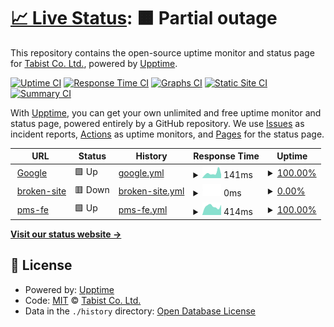 # [📈 Live Status](https://tabist.github.io/tabist-status): <!--live status--> **🟧 Partial outage**

This repository contains the open-source uptime monitor and status page for [Tabist Co. Ltd.](https://www.tabist.co.jp), powered by [Upptime](https://github.com/upptime/upptime).

[![Uptime CI](https://github.com/tabist/tabist-status/workflows/Uptime%20CI/badge.svg)](https://github.com/tabist/tabist-status/actions?query=workflow%3A%22Uptime+CI%22)
[![Response Time CI](https://github.com/tabist/tabist-status/workflows/Response%20Time%20CI/badge.svg)](https://github.com/tabist/tabist-status/actions?query=workflow%3A%22Response+Time+CI%22)
[![Graphs CI](https://github.com/tabist/tabist-status/workflows/Graphs%20CI/badge.svg)](https://github.com/tabist/tabist-status/actions?query=workflow%3A%22Graphs+CI%22)
[![Static Site CI](https://github.com/tabist/tabist-status/workflows/Static%20Site%20CI/badge.svg)](https://github.com/tabist/tabist-status/actions?query=workflow%3A%22Static+Site+CI%22)
[![Summary CI](https://github.com/tabist/tabist-status/workflows/Summary%20CI/badge.svg)](https://github.com/tabist/tabist-status/actions?query=workflow%3A%22Summary+CI%22)

With [Upptime](https://upptime.js.org), you can get your own unlimited and free uptime monitor and status page, powered entirely by a GitHub repository. We use [Issues](https://github.com/tabist/tabist-status/issues) as incident reports, [Actions](https://github.com/tabist/tabist-status/actions) as uptime monitors, and [Pages](https://tabist.github.io/tabist-status) for the status page.

<!--start: status pages-->
<!-- This summary is generated by Upptime (https://github.com/upptime/upptime) -->
<!-- Do not edit this manually, your changes will be overwritten -->
<!-- prettier-ignore -->
| URL | Status | History | Response Time | Uptime |
| --- | ------ | ------- | ------------- | ------ |
| <img alt="" src="https://icons.duckduckgo.com/ip3/www.google.com.ico" height="13"> [Google](https://www.google.com) | 🟩 Up | [google.yml](https://github.com/tabist/tabist-status/commits/HEAD/history/google.yml) | <details><summary><img alt="Response time graph" src="./graphs/google/response-time-week.png" height="20"> 141ms</summary><br><a href="https://test.status.dev.tabist.co.jp/history/google"><img alt="Response time 112" src="https://img.shields.io/endpoint?url=https%3A%2F%2Fraw.githubusercontent.com%2Ftabist%2Ftabist-status%2FHEAD%2Fapi%2Fgoogle%2Fresponse-time.json"></a><br><a href="https://test.status.dev.tabist.co.jp/history/google"><img alt="24-hour response time 266" src="https://img.shields.io/endpoint?url=https%3A%2F%2Fraw.githubusercontent.com%2Ftabist%2Ftabist-status%2FHEAD%2Fapi%2Fgoogle%2Fresponse-time-day.json"></a><br><a href="https://test.status.dev.tabist.co.jp/history/google"><img alt="7-day response time 141" src="https://img.shields.io/endpoint?url=https%3A%2F%2Fraw.githubusercontent.com%2Ftabist%2Ftabist-status%2FHEAD%2Fapi%2Fgoogle%2Fresponse-time-week.json"></a><br><a href="https://test.status.dev.tabist.co.jp/history/google"><img alt="30-day response time 103" src="https://img.shields.io/endpoint?url=https%3A%2F%2Fraw.githubusercontent.com%2Ftabist%2Ftabist-status%2FHEAD%2Fapi%2Fgoogle%2Fresponse-time-month.json"></a><br><a href="https://test.status.dev.tabist.co.jp/history/google"><img alt="1-year response time 112" src="https://img.shields.io/endpoint?url=https%3A%2F%2Fraw.githubusercontent.com%2Ftabist%2Ftabist-status%2FHEAD%2Fapi%2Fgoogle%2Fresponse-time-year.json"></a></details> | <details><summary><a href="https://test.status.dev.tabist.co.jp/history/google">100.00%</a></summary><a href="https://test.status.dev.tabist.co.jp/history/google"><img alt="All-time uptime 99.99%" src="https://img.shields.io/endpoint?url=https%3A%2F%2Fraw.githubusercontent.com%2Ftabist%2Ftabist-status%2FHEAD%2Fapi%2Fgoogle%2Fuptime.json"></a><br><a href="https://test.status.dev.tabist.co.jp/history/google"><img alt="24-hour uptime 100.00%" src="https://img.shields.io/endpoint?url=https%3A%2F%2Fraw.githubusercontent.com%2Ftabist%2Ftabist-status%2FHEAD%2Fapi%2Fgoogle%2Fuptime-day.json"></a><br><a href="https://test.status.dev.tabist.co.jp/history/google"><img alt="7-day uptime 100.00%" src="https://img.shields.io/endpoint?url=https%3A%2F%2Fraw.githubusercontent.com%2Ftabist%2Ftabist-status%2FHEAD%2Fapi%2Fgoogle%2Fuptime-week.json"></a><br><a href="https://test.status.dev.tabist.co.jp/history/google"><img alt="30-day uptime 100.00%" src="https://img.shields.io/endpoint?url=https%3A%2F%2Fraw.githubusercontent.com%2Ftabist%2Ftabist-status%2FHEAD%2Fapi%2Fgoogle%2Fuptime-month.json"></a><br><a href="https://test.status.dev.tabist.co.jp/history/google"><img alt="1-year uptime 99.99%" src="https://img.shields.io/endpoint?url=https%3A%2F%2Fraw.githubusercontent.com%2Ftabist%2Ftabist-status%2FHEAD%2Fapi%2Fgoogle%2Fuptime-year.json"></a></details>
| <img alt="" src="https://icons.duckduckgo.com/ip3/broken-site.ico" height="13"> [broken-site](https://broken-site) | 🟥 Down | [broken-site.yml](https://github.com/tabist/tabist-status/commits/HEAD/history/broken-site.yml) | <details><summary><img alt="Response time graph" src="./graphs/broken-site/response-time-week.png" height="20"> 0ms</summary><br><a href="https://test.status.dev.tabist.co.jp/history/broken-site"><img alt="Response time 0" src="https://img.shields.io/endpoint?url=https%3A%2F%2Fraw.githubusercontent.com%2Ftabist%2Ftabist-status%2FHEAD%2Fapi%2Fbroken-site%2Fresponse-time.json"></a><br><a href="https://test.status.dev.tabist.co.jp/history/broken-site"><img alt="24-hour response time 0" src="https://img.shields.io/endpoint?url=https%3A%2F%2Fraw.githubusercontent.com%2Ftabist%2Ftabist-status%2FHEAD%2Fapi%2Fbroken-site%2Fresponse-time-day.json"></a><br><a href="https://test.status.dev.tabist.co.jp/history/broken-site"><img alt="7-day response time 0" src="https://img.shields.io/endpoint?url=https%3A%2F%2Fraw.githubusercontent.com%2Ftabist%2Ftabist-status%2FHEAD%2Fapi%2Fbroken-site%2Fresponse-time-week.json"></a><br><a href="https://test.status.dev.tabist.co.jp/history/broken-site"><img alt="30-day response time 0" src="https://img.shields.io/endpoint?url=https%3A%2F%2Fraw.githubusercontent.com%2Ftabist%2Ftabist-status%2FHEAD%2Fapi%2Fbroken-site%2Fresponse-time-month.json"></a><br><a href="https://test.status.dev.tabist.co.jp/history/broken-site"><img alt="1-year response time 0" src="https://img.shields.io/endpoint?url=https%3A%2F%2Fraw.githubusercontent.com%2Ftabist%2Ftabist-status%2FHEAD%2Fapi%2Fbroken-site%2Fresponse-time-year.json"></a></details> | <details><summary><a href="https://test.status.dev.tabist.co.jp/history/broken-site">0.00%</a></summary><a href="https://test.status.dev.tabist.co.jp/history/broken-site"><img alt="All-time uptime 0.00%" src="https://img.shields.io/endpoint?url=https%3A%2F%2Fraw.githubusercontent.com%2Ftabist%2Ftabist-status%2FHEAD%2Fapi%2Fbroken-site%2Fuptime.json"></a><br><a href="https://test.status.dev.tabist.co.jp/history/broken-site"><img alt="24-hour uptime 0.00%" src="https://img.shields.io/endpoint?url=https%3A%2F%2Fraw.githubusercontent.com%2Ftabist%2Ftabist-status%2FHEAD%2Fapi%2Fbroken-site%2Fuptime-day.json"></a><br><a href="https://test.status.dev.tabist.co.jp/history/broken-site"><img alt="7-day uptime 0.00%" src="https://img.shields.io/endpoint?url=https%3A%2F%2Fraw.githubusercontent.com%2Ftabist%2Ftabist-status%2FHEAD%2Fapi%2Fbroken-site%2Fuptime-week.json"></a><br><a href="https://test.status.dev.tabist.co.jp/history/broken-site"><img alt="30-day uptime 1.38%" src="https://img.shields.io/endpoint?url=https%3A%2F%2Fraw.githubusercontent.com%2Ftabist%2Ftabist-status%2FHEAD%2Fapi%2Fbroken-site%2Fuptime-month.json"></a><br><a href="https://test.status.dev.tabist.co.jp/history/broken-site"><img alt="1-year uptime 0.00%" src="https://img.shields.io/endpoint?url=https%3A%2F%2Fraw.githubusercontent.com%2Ftabist%2Ftabist-status%2FHEAD%2Fapi%2Fbroken-site%2Fuptime-year.json"></a></details>
| <img alt="" src="https://icons.duckduckgo.com/ip3/pms.tabist.co.jp.ico" height="13"> [pms-fe](https://pms.tabist.co.jp) | 🟩 Up | [pms-fe.yml](https://github.com/tabist/tabist-status/commits/HEAD/history/pms-fe.yml) | <details><summary><img alt="Response time graph" src="./graphs/pms-fe/response-time-week.png" height="20"> 414ms</summary><br><a href="https://test.status.dev.tabist.co.jp/history/pms-fe"><img alt="Response time 455" src="https://img.shields.io/endpoint?url=https%3A%2F%2Fraw.githubusercontent.com%2Ftabist%2Ftabist-status%2FHEAD%2Fapi%2Fpms-fe%2Fresponse-time.json"></a><br><a href="https://test.status.dev.tabist.co.jp/history/pms-fe"><img alt="24-hour response time 434" src="https://img.shields.io/endpoint?url=https%3A%2F%2Fraw.githubusercontent.com%2Ftabist%2Ftabist-status%2FHEAD%2Fapi%2Fpms-fe%2Fresponse-time-day.json"></a><br><a href="https://test.status.dev.tabist.co.jp/history/pms-fe"><img alt="7-day response time 414" src="https://img.shields.io/endpoint?url=https%3A%2F%2Fraw.githubusercontent.com%2Ftabist%2Ftabist-status%2FHEAD%2Fapi%2Fpms-fe%2Fresponse-time-week.json"></a><br><a href="https://test.status.dev.tabist.co.jp/history/pms-fe"><img alt="30-day response time 405" src="https://img.shields.io/endpoint?url=https%3A%2F%2Fraw.githubusercontent.com%2Ftabist%2Ftabist-status%2FHEAD%2Fapi%2Fpms-fe%2Fresponse-time-month.json"></a><br><a href="https://test.status.dev.tabist.co.jp/history/pms-fe"><img alt="1-year response time 455" src="https://img.shields.io/endpoint?url=https%3A%2F%2Fraw.githubusercontent.com%2Ftabist%2Ftabist-status%2FHEAD%2Fapi%2Fpms-fe%2Fresponse-time-year.json"></a></details> | <details><summary><a href="https://test.status.dev.tabist.co.jp/history/pms-fe">100.00%</a></summary><a href="https://test.status.dev.tabist.co.jp/history/pms-fe"><img alt="All-time uptime 100.00%" src="https://img.shields.io/endpoint?url=https%3A%2F%2Fraw.githubusercontent.com%2Ftabist%2Ftabist-status%2FHEAD%2Fapi%2Fpms-fe%2Fuptime.json"></a><br><a href="https://test.status.dev.tabist.co.jp/history/pms-fe"><img alt="24-hour uptime 100.00%" src="https://img.shields.io/endpoint?url=https%3A%2F%2Fraw.githubusercontent.com%2Ftabist%2Ftabist-status%2FHEAD%2Fapi%2Fpms-fe%2Fuptime-day.json"></a><br><a href="https://test.status.dev.tabist.co.jp/history/pms-fe"><img alt="7-day uptime 100.00%" src="https://img.shields.io/endpoint?url=https%3A%2F%2Fraw.githubusercontent.com%2Ftabist%2Ftabist-status%2FHEAD%2Fapi%2Fpms-fe%2Fuptime-week.json"></a><br><a href="https://test.status.dev.tabist.co.jp/history/pms-fe"><img alt="30-day uptime 100.00%" src="https://img.shields.io/endpoint?url=https%3A%2F%2Fraw.githubusercontent.com%2Ftabist%2Ftabist-status%2FHEAD%2Fapi%2Fpms-fe%2Fuptime-month.json"></a><br><a href="https://test.status.dev.tabist.co.jp/history/pms-fe"><img alt="1-year uptime 100.00%" src="https://img.shields.io/endpoint?url=https%3A%2F%2Fraw.githubusercontent.com%2Ftabist%2Ftabist-status%2FHEAD%2Fapi%2Fpms-fe%2Fuptime-year.json"></a></details>

<!--end: status pages-->

[**Visit our status website →**](https://tabist.github.io/tabist-status)

## 📄 License

- Powered by: [Upptime](https://github.com/upptime/upptime)
- Code: [MIT](./LICENSE) © [Tabist Co. Ltd.](https://www.tabist.co.jp)
- Data in the `./history` directory: [Open Database License](https://opendatacommons.org/licenses/odbl/1-0/)
